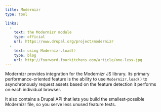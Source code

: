 ```yaml
---
title: Modernizr
type: tool

links:
  -
    text: the Modernizr module
    type: official
    url: https://www.drupal.org/project/modernizr
  -
    text: using Modernizr.load()
    type: blog
    url: http://fourword.fourkitchens.com/article/one-less-jpg
---
```


Modernizr provides integration for the Modernizr JS library. Its primary performance-oriented feature is the ability to use `Modernizr.load()` to asynchronously request assets based on the feature detection it performs on each individual browser.

It also contains a Drupal API that lets you build the smallest-possible Modernizr file, so you serve less unused feature tests.
